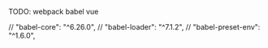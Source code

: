 TODO:
webpack
babel
vue


// "babel-core": "^6.26.0",
// "babel-loader": "^7.1.2",
// "babel-preset-env": "^1.6.0",